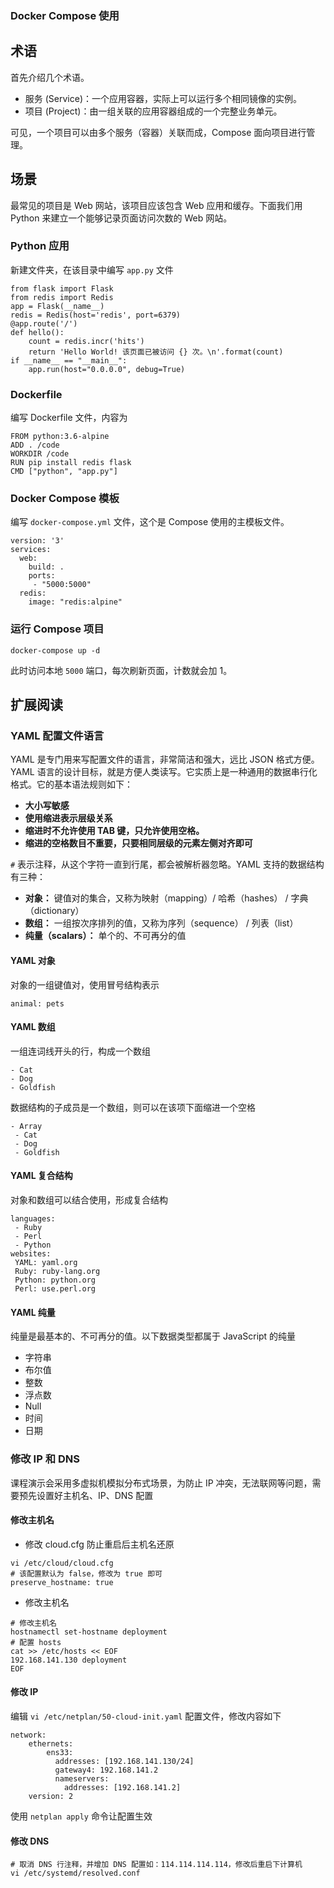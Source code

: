 ### Docker Compose 使用



## 术语

首先介绍几个术语。

- 服务 (Service)：一个应用容器，实际上可以运行多个相同镜像的实例。
- 项目 (Project)：由一组关联的应用容器组成的一个完整业务单元。

可见，一个项目可以由多个服务（容器）关联而成，Compose 面向项目进行管理。

## 场景

最常见的项目是 Web 网站，该项目应该包含 Web 应用和缓存。下面我们用 Python 来建立一个能够记录页面访问次数的 Web 网站。

### Python 应用

新建文件夹，在该目录中编写 `app.py` 文件

```
from flask import Flask
from redis import Redis
app = Flask(__name__)
redis = Redis(host='redis', port=6379)
@app.route('/')
def hello():
    count = redis.incr('hits')
    return 'Hello World! 该页面已被访问 {} 次。\n'.format(count)
if __name__ == "__main__":
    app.run(host="0.0.0.0", debug=True)
```

### Dockerfile

编写 Dockerfile 文件，内容为

```
FROM python:3.6-alpine
ADD . /code
WORKDIR /code
RUN pip install redis flask
CMD ["python", "app.py"]
```

### Docker Compose 模板

编写 `docker-compose.yml` 文件，这个是 Compose 使用的主模板文件。

```
version: '3'
services:
  web:
    build: .
    ports:
     - "5000:5000"
  redis:
    image: "redis:alpine"
```

### 运行 Compose 项目

```
docker-compose up -d
```

此时访问本地 `5000` 端口，每次刷新页面，计数就会加 1。

## 扩展阅读

### YAML 配置文件语言

YAML 是专门用来写配置文件的语言，非常简洁和强大，远比 JSON 格式方便。YAML 语言的设计目标，就是方便人类读写。它实质上是一种通用的数据串行化格式。它的基本语法规则如下：

- **大小写敏感**
- **使用缩进表示层级关系**
- **缩进时不允许使用 TAB 键，只允许使用空格。**
- **缩进的空格数目不重要，只要相同层级的元素左侧对齐即可**

`#` 表示注释，从这个字符一直到行尾，都会被解析器忽略。YAML 支持的数据结构有三种：

- **对象：** 键值对的集合，又称为映射（mapping）/ 哈希（hashes） / 字典（dictionary）
- **数组：** 一组按次序排列的值，又称为序列（sequence） / 列表（list）
- **纯量（scalars）：** 单个的、不可再分的值

#### YAML 对象

对象的一组键值对，使用冒号结构表示

```
animal: pets
```

#### YAML 数组

一组连词线开头的行，构成一个数组

```
- Cat
- Dog
- Goldfish
```

数据结构的子成员是一个数组，则可以在该项下面缩进一个空格

```
- Array
 - Cat
 - Dog
 - Goldfish
```

#### YAML 复合结构

对象和数组可以结合使用，形成复合结构

```
languages:
 - Ruby
 - Perl
 - Python 
websites:
 YAML: yaml.org 
 Ruby: ruby-lang.org 
 Python: python.org 
 Perl: use.perl.org 
```

#### YAML 纯量

纯量是最基本的、不可再分的值。以下数据类型都属于 JavaScript 的纯量

- 字符串
- 布尔值
- 整数
- 浮点数
- Null
- 时间
- 日期

### 修改 IP 和 DNS

课程演示会采用多虚拟机模拟分布式场景，为防止 IP 冲突，无法联网等问题，需要预先设置好主机名、IP、DNS 配置

#### 修改主机名

- 修改 cloud.cfg 防止重启后主机名还原

```
vi /etc/cloud/cloud.cfg
# 该配置默认为 false，修改为 true 即可
preserve_hostname: true
```

- 修改主机名

```
# 修改主机名
hostnamectl set-hostname deployment
# 配置 hosts
cat >> /etc/hosts << EOF
192.168.141.130 deployment
EOF
```

#### 修改 IP

编辑 `vi /etc/netplan/50-cloud-init.yaml` 配置文件，修改内容如下

```
network:
    ethernets:
        ens33:
          addresses: [192.168.141.130/24]
          gateway4: 192.168.141.2
          nameservers:
            addresses: [192.168.141.2]
    version: 2
```

使用 `netplan apply` 命令让配置生效

#### 修改 DNS

```
# 取消 DNS 行注释，并增加 DNS 配置如：114.114.114.114，修改后重启下计算机
vi /etc/systemd/resolved.conf
```